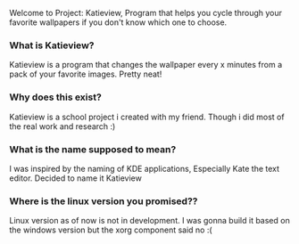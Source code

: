 Welcome to Project: Katieview, Program that helps you cycle through your favorite wallpapers if you don't know which one to choose. 

### What is Katieview?
Katieview is a program that changes the wallpaper every x minutes from a pack of your favorite images. Pretty neat!

### Why does this exist?
Katieview is a school project i created with my friend. Though i did most of the real work and research :)

### What is the name supposed to mean?
I was inspired by the naming of KDE applications, Especially Kate the text editor. Decided to name it Katieview


### Where is the linux version you promised??
Linux version as of now is not in development. I was gonna build it based on the windows version but the xorg component said no :(
